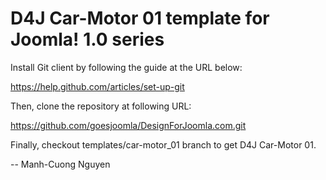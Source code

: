 D4J Car-Motor 01 template for Joomla! 1.0 series
===============================================

Install Git client by following the guide at the URL below:

https://help.github.com/articles/set-up-git

Then, clone the repository at following URL:

https://github.com/goesjoomla/DesignForJoomla.com.git

Finally, checkout templates/car-motor_01 branch to get D4J Car-Motor 01.

--
Manh-Cuong Nguyen